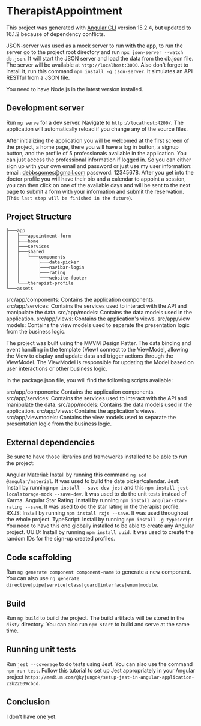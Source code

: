 # TherapistAppointment

This project was generated with [Angular CLI](https://github.com/angular/angular-cli) version 15.2.4, but updated to 16.1.2 because of dependency conflicts. 

JSON-server was used as a mock server to run with the app, to run the server go to the project root directory and run `npx json-server --watch db.json`. It will start the JSON server and load the data from the db.json file. The server will be available at `http://localhost:3000`. Also don't forget to install it, run this command `npm install -g json-server`. It simulates an API RESTful from a JSON file.

You need to have Node.js in the latest version installed.

## Development server

Run `ng serve` for a dev server. Navigate to `http://localhost:4200/`. The application will automatically reload if you change any of the source files.

After initializing the application you will be welcomed at the first screen of the project, a home page, there you will have a log in button, a signup button, and the profile of 5 professionals available in the application. You can just access the professional information if logged in. So you can either sign up with your own email and password or just use my user information: email: debbsgomes@gmail.com password: 12345678.
After you get into the doctor profile you will have their bio and a calendar to appoint a session, you can then click on one of the available days and will be sent to the next page to submit a form with your information and submit the reservation. (`This last step will be finished in the future`).

## Project Structure

```
├───app
│   ├───appointment-form
│   ├───home
│   ├───services
│   ├───shared
│   │   └───components
│   │       ├───date-picker
│   │       ├───navibar-login
│   │       ├───rating
│   │       └───website-footer
│   └───therapist-profile
└───assets
```


src/app/components: Contains the application components.
src/app/services: Contains the services used to interact with the API and manipulate the data.
src/app/models: Contains the data models used in the application.
src/app/views: Contains the application's views.
src/app/view models: Contains the view models used to separate the presentation logic from the business logic.

The project was built using the MVVM Design Patter. The data binding and event handling in the template (View) connect to the ViewModel, allowing the View to display and update data and trigger actions through the ViewModel. The ViewModel is responsible for updating the Model based on user interactions or other business logic.

In the package.json file, you will find the following scripts available:

src/app/components: Contains the application components.
src/app/services: Contains the services used to interact with the API and manipulate the data.
src/app/models: Contains the data models used in the application.
src/app/views: Contains the application's views.
src/app/viewmodels: Contains the view models used to separate the presentation logic from the business logic.

## External dependencies

Be sure to have those libraries and frameworks installed to be able to run the project: 

Angular Material: Install by running this command `ng add @angular/material`. It was used to build the date picker/calendar.
Jest: Install by running `npm install --save-dev jest` and this `npm install jest-localstorage-mock --save-dev`. It was used to do the unit tests instead of Karma.
Angular Star Rating: Install by running `npm install angular-star-rating --save`. It was used to do the star rating in the therapist profile.
RXJS: Install by running `npm install rxjs --save`. It was used throughout the whole project.
TypeScript: Install by running `npm install -g typescript`. You need to have this one globally installed to be able to create any Angular project.
UUID: Install by running `npm install uuid`. It was used to create the random IDs for the sign-up created profiles.

## Code scaffolding

Run `ng generate component component-name` to generate a new component. You can also use `ng generate directive|pipe|service|class|guard|interface|enum|module`.

## Build

Run `ng build` to build the project. The build artifacts will be stored in the `dist/` directory. You can also run `npm start` to build and serve at the same time.

## Running unit tests

Run `jest --coverage` to do tests using Jest. You can also use the command `npm run test`. Follow this tutorial to set up Jest appropriately in your Angular project `https://medium.com/@kyjungok/setup-jest-in-angular-application-22b22609cbcd`.

## Conclusion

I don't have one yet.


